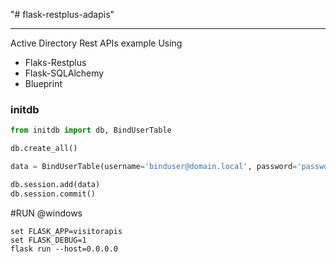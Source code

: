 "# flask-restplus-adapis" 
___
Active Directory Rest APIs example Using
- Flaks-Restplus
- Flask-SQLAlchemy
- Blueprint

### initdb
``` python
from initdb import db, BindUserTable

db.create_all()

data = BindUserTable(username='binduser@domain.local', password='password', domain='domain.local', basedn='ou=users,dc=domain,dc=local', bindou='ou=admin,dc=domain,dc=local', serverip='192.168.1.10')

db.session.add(data)
db.session.commit()

```
#RUN @windows
``` 
set FLASK_APP=visitorapis
set FLASK_DEBUG=1
flask run --host=0.0.0.0
```

